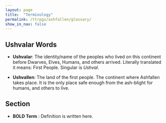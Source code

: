 ```yaml
---
layout: page
title:  "Terminology"
permalink: /ttrpgs/ashfallen/glossary/
show_in_nav: false
---
```


## Ushvalar Words
* __Ushvalar__: The identity/name of the peoples who lived on this continent before Dwarves, Elves, Humans, and others arrived.
Literally translated it means: First People. Singular is _Ushval_.

* __Ushvallen__: The land of the first people. The continent where Ashfallen takes place. It is the only place safe enough
from the ash-blight for humans, and others to live. 

## Section
* __BOLD Term__ : Definition is written here.

